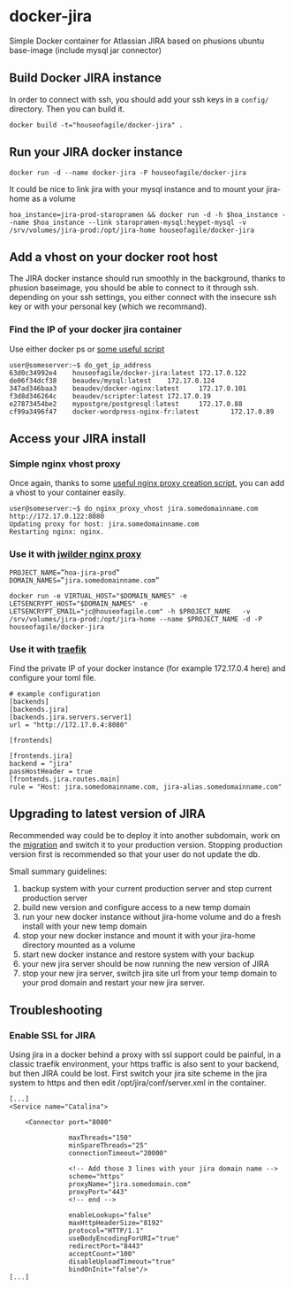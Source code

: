 docker-jira
===========

Simple Docker container for Atlassian JIRA based on phusions ubuntu base-image (include mysql jar connector)

## Build Docker JIRA instance

In order to connect with ssh, you should add your ssh keys in a ```config/``` directory. Then you can build it.

    docker build -t="houseofagile/docker-jira" .

## Run your JIRA docker instance

    docker run -d --name docker-jira -P houseofagile/docker-jira

It could be nice to link jira with your mysql instance and to mount your jira-home as a volume

    hoa_instance=jira-prod-staropramen && docker run -d -h $hoa_instance --name $hoa_instance --link staropramen-mysql:heypet-mysql -v /srv/volumes/jira-prod:/opt/jira-home houseofagile/docker-jira


## Add a vhost on your docker root host

The JIRA docker instance should run smoothly in the background, thanks to phusion baseimage, you should be able to connect to it through ssh. depending on your ssh settings, you either connect with the insecure ssh key or with your personal key (which we recommand).

### Find the IP of your docker jira container

Use either docker ps or [some useful script](https://gist.github.com/jmeyo/fface4f606ae6bf5365c)

```
user@someserver:~$ do_get_ip_address
63d0c34992e4    houseofagile/docker-jira:latest 172.17.0.122
de06f34dcf38    beaudev/mysql:latest    172.17.0.124
347ad346baa3    beaudev/docker-nginx:latest     172.17.0.101
f3d8d346264c    beaudev/scripter:latest 172.17.0.19
e27873454be2    mypostgre/postgresql:latest     172.17.0.88
cf99a3496f47    docker-wordpress-nginx-fr:latest        172.17.0.89
```

## Access your JIRA install
### Simple nginx vhost proxy
Once again, thanks to some [useful nginx proxy creation script](https://gist.github.com/jmeyo/0c241bbdc3c1c4df57bf), you can add a vhost to your container easily.

```
user@someserver:~$ do_nginx_proxy_vhost jira.somedomainname.com http://172.17.0.122:8080
Updating proxy for host: jira.somedomainname.com
Restarting nginx: nginx.

```
### Use it with [jwilder nginx proxy](https://github.com/jwilder/nginx-proxy)

    PROJECT_NAME=”hoa-jira-prod”
    DOMAIN_NAMES=”jira.somedomainname.com”

    docker run -e VIRTUAL_HOST="$DOMAIN_NAMES" -e LETSENCRYPT_HOST="$DOMAIN_NAMES" -e LETSENCRYPT_EMAIL="jc@houseofagile.com" -h $PROJECT_NAME   -v /srv/volumes/jira-prod:/opt/jira-home --name $PROJECT_NAME -d -P houseofagile/docker-jira

### Use it with [traefik](https://github.com/containous/traefik)

Find the private IP of your docker instance (for example 172.17.0.4 here) and configure your toml file.

    # example configuration
    [backends]
    [backends.jira]
    [backends.jira.servers.server1]
    url = "http://172.17.0.4:8080"

    [frontends]

    [frontends.jira]
    backend = "jira"
    passHostHeader = true
    [frontends.jira.routes.main]
    rule = "Host: jira.somedomainname.com, jira-alias.somedomainname.com"


## Upgrading to latest version of JIRA

Recommended way could be to deploy it into another subdomain, work on the [migration](https://confluence.atlassian.com/adminjiraserver073/migrating-jira-applications-to-another-server-861253107.html) and switch it to your production version. Stopping production version first is recommended so that your user do not update the db.

Small summary guidelines:

 1. backup system with your current production server and stop current production server
 2. build new version and configure access to a new temp domain
 3. run your new docker instance without jira-home volume and do a fresh install with your new temp domain
 4. stop your new docker instance and mount it with your jira-home directory mounted as a volume
 5. start new docker instance and restore system with your backup
 6. your new jira server should be now running the new version of JIRA
 7. stop your new jira server, switch jira site url from your temp domain to your prod domain and restart your new jira server.

## Troubleshooting

### Enable SSL for JIRA
Using jira in a docker behind a proxy with ssl support could be painful, in a classic traefik environment, your https traffic is also sent to your backend, but then JIRA could be lost.
First switch your jira site scheme in the jira system to https and then edit /opt/jira/conf/server.xml in the container.


    [...]
    <Service name="Catalina">

        <Connector port="8080"

                   maxThreads="150"
                   minSpareThreads="25"
                   connectionTimeout="20000"

                   <!-- Add those 3 lines with your jira domain name -->
                   scheme="https"
                   proxyName="jira.somedomain.com"
                   proxyPort="443"
                   <!-- end -->

                   enableLookups="false"
                   maxHttpHeaderSize="8192"
                   protocol="HTTP/1.1"
                   useBodyEncodingForURI="true"
                   redirectPort="8443"
                   acceptCount="100"
                   disableUploadTimeout="true"
                   bindOnInit="false"/>
    [...]
